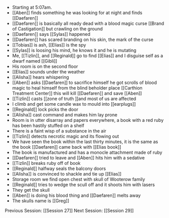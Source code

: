  - Starting at 5:07am. 
 - [[Aben]] finds something he was looking for at night and finds [[Daefaren]]
 - [[Daefaren]] is basically all ready dead with a blood magic curse [[Brand of Castigation]] but crawling on the ground
 - [[Daefaren]] says [[Sylas]] happened
 - [[Daefaren]] has scared branding on his skin, the mark of the curse
 - [[Tobias]] is ash, [[Elias]] is the spy
 - [[Sylas]] is loosing his mind, he knows it and he is mutating 
 - Me, [[Tizlin]], and [[Reginald]] go to find [[Elias]] and I disguise self as a dwarf named [[Gibli]]
 - His room is on the second floor
 - [[Elias]] sounds under the weather
 - [[Alisha]] hears whispering 
 - [[Aben]] asks [[Daefaren]] to sacrifice himself he got scrolls of blood magic to heal himself from the blind beholder place [[Carthion Treatment Center]] this will kill [[Daefaren]] and save [[Aben]]
 - [[Tizlin]] casts [[zone of truth ]]and most of us are affected
 - I climb and get some candle wax to mould into [[earplugs]]
 - [[Reginald]] lock picks the door
 - [[Alisha]] cast command and makes him lay prone
 - Room is in utter disarray and papers everywhere, a book with a red ruby has been hastily stuffed on a shelf
 - There is a faint wisp of a substance in the air
 - [[Tizlin]] detects necrotic magic and its flowing out 
 - We have seen the book within the last thirty minutes, it is the same as the book [[Daefaren]] came back with [[Elias book]]
 - The book is manufactured and has a monocle attachment made of ruby 
 - [[Daefaren]] tried to leave and [[Aben]] hits him with a sedative 
 - [[Tizlin]] breaks ruby off of book
 - [[Reginald]] halfway seals the balcony doors 
 - [[Alisha]] is convinced to shackle and tie up [[Elias]]
 - Storage room we find open chest with skull of Wooterow family
 - [[Reginald]] tries to wedge the scull off and it shoots him with lasers 
 - They get the skull
 - [[Aben]] is doing his blood thing and [[Daefaren]] melts away
 - The skulls name is [[Greg]] 

Previous Session: [[Session 27]]
Next Session: [[Session 29]]